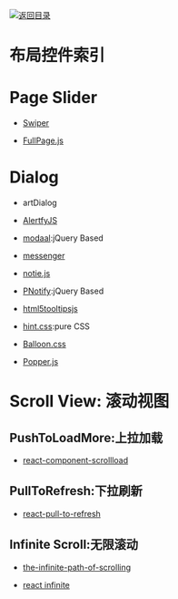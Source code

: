 [![返回目录](https://parg.co/UGo)](https://parg.co/b4z)

# 布局控件索引

# Page Slider

* [Swiper]()

* [FullPage.js]()

# Dialog

* artDialog

* [AlertfyJS](http://alertifyjs.com/examples.html)

* [modaal](http://humaan.com/modaal/#inline-content):jQuery Based

- [messenger](http://github.hubspot.com/messenger/docs/welcome/)

- [notie.js](https://github.com/jaredreich/notie.js)

- [PNotify](http://sciactive.com/pnotify/):jQuery Based

- [html5tooltipsjs](http://ytiurin.github.io/html5tooltipsjs/)

- [hint.css](https://github.com/chinchang/hint.css):pure CSS

- [Balloon.css](http://kazzkiq.github.io/balloon.css/)

- [Popper.js](https://github.com/FezVrasta/popper.js)

# Scroll View: 滚动视图

## PushToLoadMore:上拉加载

* [react-component-scrollload](https://github.com/nrako/react-component-scrollload)

## PullToRefresh:下拉刷新

* [react-pull-to-refresh](https://github.com/bryaneaton13/react-pull-to-refresh)

## Infinite Scroll:无限滚动

* [the-infinite-path-of-scrolling](https://medium.com/@jankuca/the-infinite-path-of-scrolling-463bc649c7bd#.ut93imoai)

* [react infinite](https://github.com/seatgeek/react-infinite)
